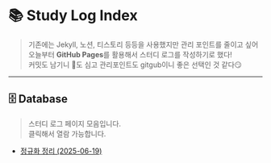 # 📚 Study Log Index

> 기존에는 Jekyll, 노션, 티스토리 등등을 사용했지만
> 관리 포인트를 줄이고 싶어 오늘부터 **GitHub Pages**를 활용해서 스터디 로그를 작성하기로 했다!  
> 커밋도 남기니 🌱도 심고 관리포인트도 gitgub이니 좋은 선택인 것 같다😏

---

## 🗄️ Database
> 스터디 로그 페이지 모음입니다.  
> 클릭해서 열람 가능합니다.  
- [정규화 정리 (2025-06-19)](/study-log/normalization)
